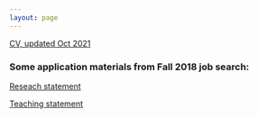 ```yaml
---
layout: page
---
```


[CV, updated Oct 2021](cv_oct_2021.pdf) 

### Some application materials from Fall 2018 job search:

[Reseach statement](Research_statement2021.pdf)

[Teaching statement](teaching-statement2018.pdf)

<!-- [CV, updated Sept 2017](cv_sept_2017.pdf)

### Some application materials from Fall 2015 job search:

[Reseach statement](research-statement.pdf)

[Teaching statement](teaching-statement.pdf) -->